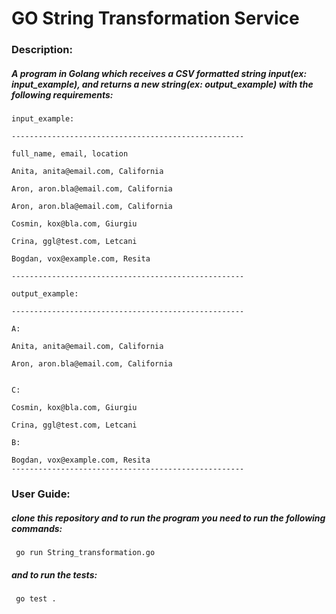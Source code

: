 # GO String Transformation Service 

### Description: 
##### A program in Golang which receives a CSV formatted string input(ex: input_example), and returns a new string(ex: output_example) with the following requirements:
```
input_example:

----------------------------------------------------

full_name, email, location

Anita, anita@email.com, California

Aron, aron.bla@email.com, California

Aron, aron.bla@email.com, California

Cosmin, kox@bla.com, Giurgiu

Crina, ggl@test.com, Letcani

Bogdan, vox@example.com, Resita

----------------------------------------------------

output_example:

----------------------------------------------------

A:

Anita, anita@email.com, California

Aron, aron.bla@email.com, California


C:

Cosmin, kox@bla.com, Giurgiu

Crina, ggl@test.com, Letcani

B:

Bogdan, vox@example.com, Resita
----------------------------------------------------
```
### User Guide:
##### clone this repository and to run the program you need to run the following commands:
```
 go run String_transformation.go

```
##### and to run the tests:
```
 go test .

```
